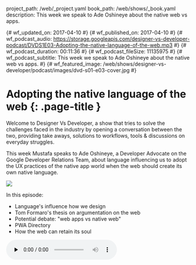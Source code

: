 project_path: /web/_project.yaml
book_path: /web/shows/_book.yaml
description: This week we speak to Ade Oshineye about the native web vs apps.

{# wf_updated_on: 2017-04-10 #}
{# wf_published_on: 2017-04-10 #}
{# wf_podcast_audio: https://storage.googleapis.com/designer-vs-developer-podcast/DVDS1E03-Adopting-the-native-language-of-the-web.mp3 #}
{# wf_podcast_duration: 00:11:36 #}
{# wf_podcast_fileSize: 11135975 #}
{# wf_podcast_subtitle: This week we speak to Ade Oshineye about the native web vs apps. #}
{# wf_featured_image: /web/shows/designer-vs-developer/podcast/images/dvd-s01-e03-cover.jpg #}

# Adopting the native language of the web {: .page-title }

Welcome to Designer Vs Developer, a show that tries to solve the challenges
faced in the industry by opening a conversation between the two, providing
take aways, solutions to workflows, tools & discussions on everyday struggles.


This week Mustafa speaks to Ade Oshineye, a Developer Advocate on the Google
Developer Relations Team, about language influencing us to adopt the
UX practices of the native app world when the web should create its own native
language.

<img src="/web/shows/designer-vs-developer/podcast/images/dvd-s01-e03-cover.jpg" class="attempt-right">

In this episode:

* Language's influence how we design
* Tom Formaro's thesis on argumentation on the web
* Potential debate: "web apps vs native web"
* PWA Directory
* How the web can retain its soul

<audio src="https://storage.googleapis.com/designer-vs-developer-podcast/DVDS1E03-Adopting-the-native-language-of-the-web.mp3" controls preload="none">


<a href="http://feeds.feedburner.com/DesignerVsDeveloper">
  Subscribe to Designer Vs Developer Podcast
</a> 
<!-- 
Watch <a href="https://www.youtube.com/watch?v=8T94qu8IWWk">the video recording</a>. -->